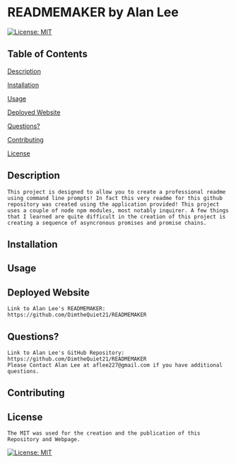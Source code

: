# READMEMAKER by Alan Lee

[![License: MIT](https://img.shields.io/badge/License-MIT-yellow.svg)](https://opensource.org/licenses/MIT)

## Table of Contents
[Description](#description)

[Installation](#installation)

[Usage](#usage)

[Deployed Website](#deployed-website)

[Questions?](#questions?)

[Contributing](#contributing)

[License](#license)

## Description 
    This project is designed to allow you to create a professional readme using command line prompts! In fact this very readme for this github repository was created using the application provided! This project uses a couple of node npm modules, most notably inquirer. A few things that I learned are quite difficult in the creation of this project is creating a sequence of asyncronous promises and promise chains. 
    
## Installation
    
## Usage

## Deployed Website 
    Link to Alan Lee's READMEMAKER: https://github.com/DimtheQuiet21/READMEMAKER

## Questions?
    Link to Alan Lee's GitHub Repository: https://github.com/DimtheQuiet21/READMEMAKER
    Please Contact Alan Lee at aflee227@gmail.com if you have additional questions.

## Contributing 

## License 
    The MIT was used for the creation and the publication of this Repository and Webpage.
[![License: MIT](https://img.shields.io/badge/License-MIT-yellow.svg)](https://opensource.org/licenses/MIT)